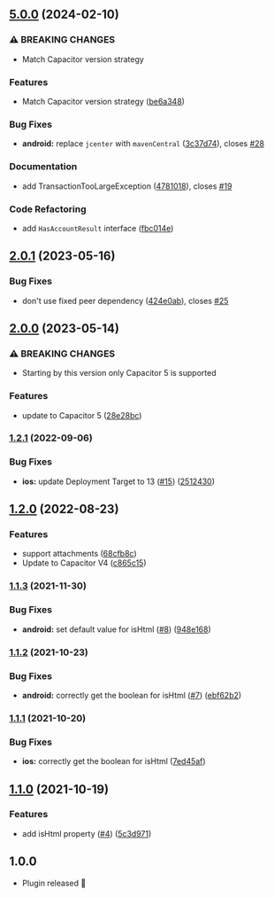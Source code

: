 ## [5.0.0](https://github.com/EinfachHans/capacitor-email-composer/compare/V4.0.0...V5.0.0) (2024-02-10)


### ⚠ BREAKING CHANGES

* Match Capacitor version strategy

### Features

* Match Capacitor version strategy ([be6a348](https://github.com/EinfachHans/capacitor-email-composer/commit/be6a3486016a93b3835a78fcca7d08ac2011cbce))


### Bug Fixes

* **android:** replace `jcenter` with `mavenCentral` ([3c37d74](https://github.com/EinfachHans/capacitor-email-composer/commit/3c37d740307c0abb9d6a069d55254e698c392ead)), closes [#28](https://github.com/EinfachHans/capacitor-email-composer/issues/28)


### Documentation

* add TransactionTooLargeException ([4781018](https://github.com/EinfachHans/capacitor-email-composer/commit/47810182b9c42b346a6c291ef26b56dce6a6f745)), closes [#19](https://github.com/EinfachHans/capacitor-email-composer/issues/19)


### Code Refactoring

* add `HasAccountResult` interface ([fbc014e](https://github.com/EinfachHans/capacitor-email-composer/commit/fbc014eaddd72eff0744f3eeb98a8830b2f1f05f))

## [2.0.1](https://github.com/EinfachHans/capacitor-email-composer/compare/V2.0.0...V2.0.1) (2023-05-16)


### Bug Fixes

* don't use fixed peer dependency ([424e0ab](https://github.com/EinfachHans/capacitor-email-composer/commit/424e0ab3b1d8f0f08df43a4b86bbd791216fd989)), closes [#25](https://github.com/EinfachHans/capacitor-email-composer/issues/25)

## [2.0.0](https://github.com/EinfachHans/capacitor-email-composer/compare/V1.2.1...V2.0.0) (2023-05-14)


### ⚠ BREAKING CHANGES

* Starting by this version only Capacitor 5 is supported

### Features

* update to Capacitor 5 ([28e28bc](https://github.com/EinfachHans/capacitor-email-composer/commit/28e28bcbdca5599f9e02f9866e5e64d713631373))

### [1.2.1](https://github.com/EinfachHans/capacitor-email-composer/compare/V1.2.0...V1.2.1) (2022-09-06)


### Bug Fixes

* **ios:** update Deployment Target to 13 ([#15](https://github.com/EinfachHans/capacitor-email-composer/issues/15)) ([2512430](https://github.com/EinfachHans/capacitor-email-composer/commit/25124300f29bed6c9f69b3fd56fe15f8931d91b3))

## [1.2.0](https://github.com/EinfachHans/capacitor-email-composer/compare/V1.1.3...V1.2.0) (2022-08-23)


### Features

* support attachments ([68cfb8c](https://github.com/EinfachHans/capacitor-email-composer/commit/68cfb8c2788da69a86733e6a0cd376ad5300e855))
* Update to Capacitor V4 ([c865c15](https://github.com/EinfachHans/capacitor-email-composer/commit/c865c155a1b35071d17e2ed0f73898bfad873588))

### [1.1.3](https://github.com/EinfachHans/capacitor-email-composer/compare/V1.1.2...V1.1.3) (2021-11-30)


### Bug Fixes

* **android:** set default value for isHtml ([#8](https://github.com/EinfachHans/capacitor-email-composer/issues/8)) ([948e168](https://github.com/EinfachHans/capacitor-email-composer/commit/948e168c3ca79d354095226102680d723b5955d8))

### [1.1.2](https://github.com/EinfachHans/capacitor-email-composer/compare/V1.1.1...V1.1.2) (2021-10-23)


### Bug Fixes

* **android:** correctly get the boolean for isHtml ([#7](https://github.com/EinfachHans/capacitor-email-composer/issues/7)) ([ebf62b2](https://github.com/EinfachHans/capacitor-email-composer/commit/ebf62b29a7e719714f24812a00ad742cef4cc71a))

### [1.1.1](https://github.com/EinfachHans/capacitor-email-composer/compare/V1.1.0...V1.1.1) (2021-10-20)


### Bug Fixes

* **ios:** correctly get the boolean for isHtml ([7ed45af](https://github.com/EinfachHans/capacitor-email-composer/commit/7ed45af2a36c07f2b3aed084b70624eb7b078dc9))

## [1.1.0](https://github.com/EinfachHans/capacitor-email-composer/compare/V1.0.0...V1.1.0) (2021-10-19)


### Features

* add isHtml property ([#4](https://github.com/EinfachHans/capacitor-email-composer/issues/4)) ([5c3d971](https://github.com/EinfachHans/capacitor-email-composer/commit/5c3d9717f8d6e38ce91dc22d8275d6d0b1439c20))

## 1.0.0
- Plugin released 🎉
